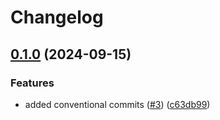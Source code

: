 # Changelog

## [0.1.0](https://github.com/lmammino/mvp-activities/compare/0.0.2...v0.1.0) (2024-09-15)


### Features

* added conventional commits ([#3](https://github.com/lmammino/mvp-activities/issues/3)) ([c63db99](https://github.com/lmammino/mvp-activities/commit/c63db991eb083d6ababf9f925e4f6b5103733728))
